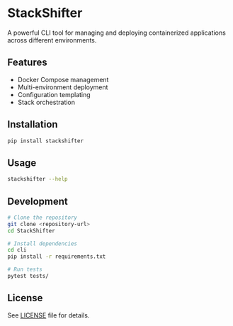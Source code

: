 # StackShifter

A powerful CLI tool for managing and deploying containerized applications across different environments.

## Features

- Docker Compose management
- Multi-environment deployment
- Configuration templating
- Stack orchestration

## Installation

```bash
pip install stackshifter
```

## Usage

```bash
stackshifter --help
```

## Development

```bash
# Clone the repository
git clone <repository-url>
cd StackShifter

# Install dependencies
cd cli
pip install -r requirements.txt

# Run tests
pytest tests/
```

## License

See [LICENSE](LICENSE) file for details.